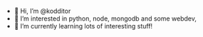 - 👋 Hi, I’m @kodditor
- 👀 I’m interested in python, node, mongodb and some webdev, 
- 🌱 I’m currently learning lots of interesting stuff!

